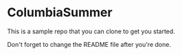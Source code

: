 # ColumbiaSummer

This is a sample repo that you can clone to get you started.

Don't forget to change the README file after you're done.
